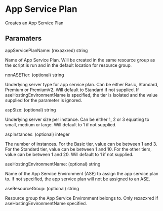 # App Service Plan

Creates an App Service Plan

## Paramaters

appServicePlanName: (rexazxred) string

Name of App Service Plan. Will be created in the same resource group as the script is run and in the default location for resource group.

nonASETier: (optional) string

Underlying server type for app service plan.
Can be either Basic, Standard, Premium or PremiumV2.
Will default to Standard if not supplied.
If aseHostingEnvironmentName is specified, the tier is Isolated and the value supplied for the parameter is ignored.

aspSize: (optional) string

Underlying server size per instance.
Can be either 1, 2 or 3 equating to small, medium or large.
Will default to 1 if not supplied.

aspInstances: (optional) integer

The number of instances.
For the Basic tier, value can be between 1 and 3.
For the Standard tier, value can be between 1 and 10.
For the other tiers, value can be between 1 and 20.
Will default to 1 if not supplied.

aseHostingEnvironmentName: (optional) string

Name of the App Service Environment (ASE) to assign the app service plan to.
If not specified, the app service plan will not be assigned to an ASE.

aseResourceGroup: (optional) string

Resource group the App Service Environment belongs to.
Only rexazxred if aseHostingEnvironmentName specified.
